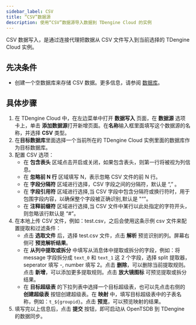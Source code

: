 ```yaml
---
sidebar_label: CSV
title: “CSV”数据源
description: 使用“CSV”数据源导入数据到 TDengine Cloud 的实例
---
```


CSV 数据写入，是通过连接代理把数据从 CSV 文件写入到当前选择的 TDengine Cloud 实例。

## 先决条件

- 创建一个空数据库来存储 CSV 数据。更多信息，请参阅 [数据库](../../../programming/model/#create-database)。

## 具体步骤

1. 在 TDengine Cloud 中，在左边菜单中打开 **数据写入** 页面，在 **数据源** 选项卡上，单击 **添加数据源**打开新增页面。在**名称**输入框里面填写这个数据源的名称，并选择 **CSV** 类型。
2. 在**目标数据库**里面选择一个当前所在的 TDengine Cloud 实例里面的数据库作为目标数据库。
3. 配置 CSV 选项：
   - 在 **包含表头** 区域点击开启或关闭，如果包含表头，则第一行将被视为列信息。
   - 在 **忽略前 N 行** 区域填写 N，表示忽略 CSV 文件的前 N 行。
   - 在 **字段分隔符** 区域进行选择，CSV 字段之间的分隔符，默认是 “,” 。
   - 在 **字段引用符** 区域进行选择,当 CSV 字段中包含分隔符或换行符时，用于包围字段内容，以确保整个字段被正确识别,默认是 "“"。
   - 在 **注释前缀符** 区域进行选择,当 CSV 文件中某行以此处指定的字符开头，则忽略该行默认是 “#”。
4. 在本地上传 CSV 文件，例如：test.csv，之后会使用这条示例 csv 文件来配置提取和过滤条件：
   - 点击 **选取文件** 后，选择 test.csv 文件，点击 **解析** 预览识别的列。屏幕右侧可 **预览解析结果**。
   - 在 **从列中提取或拆分** 中填写从消息体中提取或拆分的字段，例如：将 message 字段拆分成 `text_0` 和 `text_1` 这 2 个字段，选择 split 提取器，seperator 填写 -, number 填写 2。点击 **删除**，可以删除当前提取规则。点击 **新增**，可以添加更多提取规则。点击 **放大镜图标** 可预览提取或拆分结果。
   - 在 **目标超级表** 的下拉列表中选择一个目标超级表，也可以先点击右侧的 **创建超级表** 按钮创建超级表。在 **映射** 中，填写目标超级表中的子表名称，例如：`t_${groupid}`。点击 **预览**，可以预览映射的结果。
5. 填写完以上信息后，点击 **提交** 按钮，即可启动从 OpenTSDB 到 TDengine 的数据同步。
